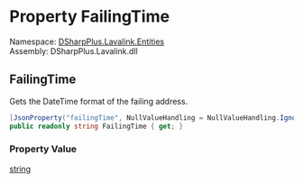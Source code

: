 # Property FailingTime

Namespace: [DSharpPlus.Lavalink.Entities](DSharpPlus.Lavalink.Entities.md)  
Assembly: DSharpPlus.Lavalink.dll

## <a id="DSharpPlus_Lavalink_Entities_LavalinkFailedAddress_FailingTime"></a>FailingTime

Gets the DateTime format of the failing address.

```csharp
[JsonProperty("failingTime", NullValueHandling = NullValueHandling.Ignore)]
public readonly string FailingTime { get; }
```

### Property Value

[string](https://learn.microsoft.com/dotnet/api/system.string)

